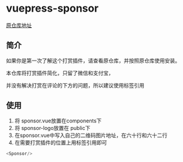 # vuepress-sponsor
[原仓库地址](https://github.com/yokefellow/vuepress-plugin-sponsor)
## 简介
如果你是第一次了解这个打赏插件，请查看原仓库，并按照原仓库使用安装。

本仓库将打赏插件简化，只留了微信和支付宝，

并没有解决打赏在评论的下方的问题，所以建议使用标签引用

## 使用
1. 将 sponsor.vue放置在components下
2. 将 sponsor-logo放置在 public下
3. 在sponsor.vue中写入自己的二维码图片地址，在六十行和六十二行
4. 在需要打赏插件的位置上用标签引用即可

``` js
<Sponsor/>
```
